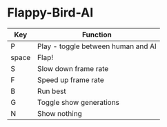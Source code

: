 # Flappy-Bird-AI

Key   | Function
---   | ---
P     | Play - toggle between human and AI
space | Flap!
S     | Slow down frame rate
F     | Speed up frame rate
B     | Run best
G     | Toggle show generations
N     | Show nothing
